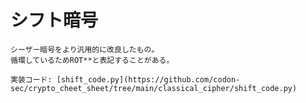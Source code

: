 # シフト暗号
    シーザー暗号をより汎用的に改良したもの。
    循環しているためROT**と表記することがある。

    実装コード: [shift_code.py](https://github.com/codon-sec/crypto_cheet_sheet/tree/main/classical_cipher/shift_code.py)